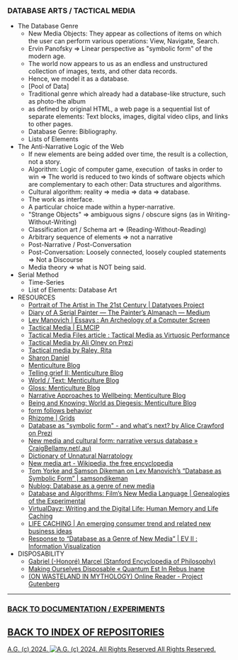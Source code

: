 ### DATABASE ARTS / TACTICAL MEDIA
- The Database Genre
  - New Media Objects: They appear as collections of items on which the user can perform various operations: View, Navigate, Search.
  - Ervin Panofsky => Linear perspective as "symbolic form" of the modern age.
  - The world now appears to us as an endless and unstructured collection of images, texts, and other data records.
  - Hence, we model it as a database.
  - [Pool of Data]
  - Traditional genre which already had a database-like structure, such as photo-the album
  - as defined by original HTML, a web page is a sequential list of separate elements: Text blocks, images, digital video clips, and links to other pages.
  - Database Genre: Bibliography.
  - Lists of Elements
- The Anti-Narrative Logic of the Web
  - If new elements are being added over time, the result is a collection, not a story.
  - Algorithm: Logic of computer game, execution  of tasks in order to win => The world is reduced to two kinds of software objects which are complementary to each other: Data structures and algorithms.
  - Cultural algorithm: reality => media => data => database.
  - The work as interface.
  - A particular choice made within a hyper-narrative.
  - "Strange Objects" => ambiguous signs / obscure signs (as in Writing-Without-Writing)
  - Classification art / Schema art => (Reading-Without-Reading)
  - Arbitrary sequence of elements => not a narrative
  - Post-Narrative / Post-Conversation
  - Post-Conversation: Loosely connected, loosely coupled statements => Not a Discourse
  - Media theory => what is NOT being said.
- Serial Method
  - Time-Series
  - List of Elements: Database Art
- RESOURCES
  - [Portrait of The Artist in The 21st Century | Datatypes Project](http://datatypes.tumblr.com/post/56168743116/portrait-of-the-artist-in-the-21st-century)
  - [Diary of A Serial Painter — The Painter’s Almanach — Medium](https://medium.com/the-painters-almanach/94c066a168f1)
  - [Lev Manovich | Essays : An Archeology of a Computer Screen](http://manovich.net/TEXT/digital_nature.html)
  - [Tactical Media | ELMCIP](http://elmcip01.norstore.uio.no/critical-writing/tactical-media)
  - [Tactical Media Files article : Tactical Media as Virtuosic Performance](http://www.tacticalmediafiles.net/article.jsp?objectnumber=57127)
  - [Tactical Media by Ali Olney on Prezi](http://prezi.com/h1nrav5x-usc/tactical-media/)
  - [Tactical media by Raley, Rita](http://prism.talis.com/sussex-ac/items/1087631)
  - [Sharon Daniel](http://vv.arts.ucla.edu/AI_Society/daniel.html)
  - [Menticulture Blog](http://www.menticulture.com/browse/Goffman)
  - [Telling grief II: Menticulture Blog](http://www.menticulture.com/archives/199)
  - [World / Text: Menticulture Blog](http://www.menticulture.com/archives/196)
  - [Gloss: Menticulture Blog](http://www.menticulture.com/archives/181)
  - [Narrative Approaches to Wellbeing: Menticulture Blog](http://www.menticulture.com/archives/180)
  - [Being and Knowing: World as Diegesis: Menticulture Blog](http://www.menticulture.com/archives/131)
  - [form follows behavior](http://www.formfollowsbehavior.com/2007/07/16/the-narrative-database/)
  - [Rhizome | Grids](http://rhizome.org/artbase/artwork/3019/)
  - [Database as "symbolic form" - and what's next? by Alice Crawford on Prezi](http://prezi.com/tzi2ebam1wla/database-as-symbolic-form-and-whats-next/)
  - [New media and cultural form: narrative versus database » CraigBellamy.net(.au)](http://www.craigbellamy.net/2006/10/26/new-media-and-cultural-form-narrative-versus-database/)
  - [Dictionary of Unnatural Narratology](http://projects.au.dk/narrativeresearchlab/unnatural/undictionary/)
  - [New media art - Wikipedia, the free encyclopedia](http://en.wikipedia.org/wiki/New_media_art)
  - [Tom Yorke and Samson Dikeman on Lev Manovich’s “Database as Symbolic Form” | samsondikeman](http://samsondikeman.wordpress.com/2011/09/25/tom-yorke-and-samson-dikeman-on-lev-manovichs-database-as-symbolic-form/)
  - [Nublog: Database as a genre of new media](http://joeclark.org/nublog/archive/1012.html)
  - [Database and Algorithms: Film’s New Media Language | Genealogies of the Experimental](http://thefoundtheretrieved.wordpress.com/vertov-and-manovich/)
  - [VirtualDayz: Writing and the Digital Life: Human Memory and Life Caching](http://virtualdayz.blogspot.ca/2005/09/writing-and-digital-life-human-memory.html)
  - [LIFE CACHING | An emerging consumer trend and related new business ideas](http://www.trendwatching.com/trends/LIFE_CACHING.htm)
  - [Response to “Database as a Genre of New Media” | EV II : Information Visualization](http://danielsauter.com/teaching/AD307_S09/?p=80)
- DISPOSABILITY
  - [Gabriel (-Honoré) Marcel (Stanford Encyclopedia of Philosophy)](http://plato.stanford.edu/entries/marcel/)
  - [Making Ourselves Disposable « Quantum Est In Rebus Inane](http://kellydeanjolley.com/2011/07/10/making-ourselves-disposable/)
  - [(ON WASTELAND IN MYTHOLOGY) Online Reader - Project Gutenberg](http://www.gutenberg.org/catalog/world/readfile?fk_files=1454600&pageno=15)
- - - - - - - - - -

### [BACK TO DOCUMENTATION / EXPERIMENTS](https://github.com/antiface/Documentation/tree/master/EXPERIMENTS)
## [BACK TO INDEX OF REPOSITORIES](https://github.com/antiface/Index)

[A.G. (c) 2024. ![A.G. (c) 2024. All Rights Reserved](https://historiotheque.files.wordpress.com/2016/11/ag_signature_official_2015_50px_cropped.jpg) All Rights Reserved.](http://alexgagnon.com)
